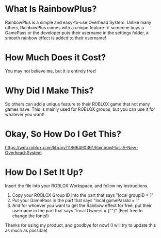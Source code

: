 # What Is RainbowPlus?
RainbowPlus is a simple and easy-to-use Overhead System. Unlike many others,
RainbowPlus comes with a unique feature- if someone buys a GamePass or the developer
puts their username in the settings folder, a smooth rainbow effect is added to their username!

# How Much Does it Cost?
You may not believe me, but it is entirely free!

# Why Did I Make This?
So others can add a unique feature to their ROBLOX game that not many games have.
This is mainly used for ROBLOX groups, but you can use it for whatever you want!

# Okay, So How Do I Get This?
https://web.roblox.com/library/11866490361/RainbowPlus-A-New-Overhead-System

# How Do I Set It Up?
Insert the file into your ROBLOX Workspace, and follow my instructions.
1. Copy your ROBLOX Group ID into the part that says "local groupID = 1"
2. Put your GamePass in the part that says "local gamePassId = 1"
3. And for whoever you want to get the Rainbow effect for free, put their username in the part that says "local Owners = {""}"
(Feel free to change the fonts!)

Thanks for using my product, and goodbye for now! (I will try to update this as much as possible)
